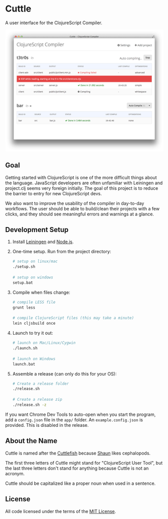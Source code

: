 # Cuttle

A user interface for the ClojureScript Compiler.

<img src="screenshots/2015-01-18-preview.png">

## Goal

Getting started with ClojureScript is one of the more difficult things about the
language. JavaScript developers are often unfamiliar with Leiningen and
project.clj seems very foreign initially. The goal of this project is to reduce
the barrier to entry for new ClojureScript devs.

We also want to improve the usability of the compiler in day-to-day workflows.
The user should be able to build/clean their projects with a few clicks, and
they should see meaningful errors and warnings at a glance.

## Development Setup

1. Install [Leiningen] and [Node.js].
1. One-time setup. Run from the project directory:

    ```sh
    # setup on linux/mac
    ./setup.sh

    # setup on windows
    setup.bat
    ```

1. Compile when files change:

    ```sh
    # compile LESS file
    grunt less

    # compile ClojureScript files (this may take a minute)
    lein cljsbuild once
    ```

1. Launch to try it out:

    ```sh
    # launch on Mac/Linux/Cygwin
    ./launch.sh

    # launch on Windows
    launch.bat
    ```

1. Assemble a release (can only do this for your OS):

    ```sh
    # Create a release folder
    ./release.sh

    # Create a release zip
    ./release.sh -z
    ```

If you want Chrome Dev Tools to auto-open when you start the program, add a
`config.json` file in the `app/` folder. An `example.config.json` is
provided. This is disabled in the release.

## About the Name

Cuttle is named after the [Cuttlefish] because [Shaun] likes cephalopods.

The first three letters of Cuttle might stand for "ClojureScript User Tool", but
the last three letters don't stand for anything because Cuttle is not an
acronym.

Cuttle should be capitalized like a proper noun when used in a sentence.

## License

All code licensed under the terms of the [MIT
License](https://github.com/oakmac/cuttle/blob/master/LICENSE.md).

[Leiningen]:http://leiningen.org
[Node.js]:http://nodejs.org
[Atom Shell]:https://github.com/atom/atom-shell
[Cuttlefish]:http://en.wikipedia.org/wiki/Cuttlefish
[Shaun]:https://github.com/shaunlebron
